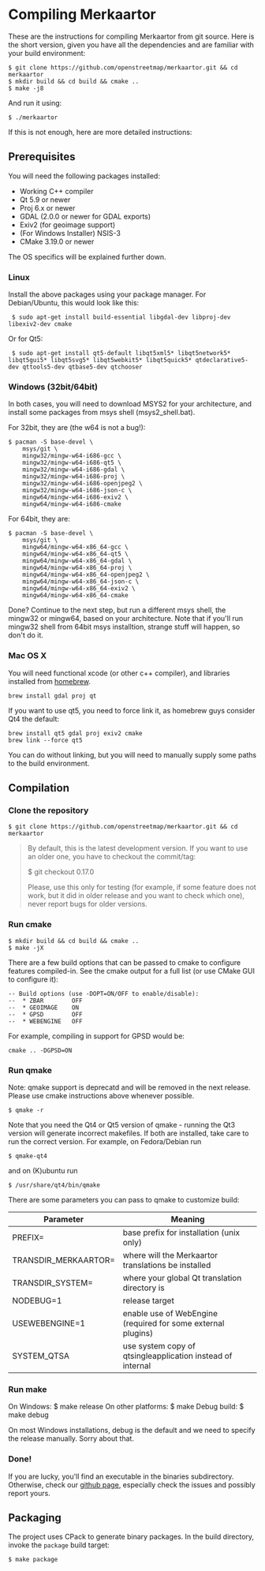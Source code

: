 # Compiling Merkaartor

These are the instructions for compiling Merkaartor from git source. Here is the
short version, given you have all the dependencies and are familiar with your
build environment:

```
$ git clone https://github.com/openstreetmap/merkaartor.git && cd merkaartor
$ mkdir build && cd build && cmake ..
$ make -j8
```

And run it using:

```
$ ./merkaartor
```

If this is not enough, here are more detailed instructions:

## Prerequisites

You will need the following packages installed:

 - Working C++ compiler
 - Qt 5.9 or newer
 - Proj 6.x or newer
 - GDAL (2.0.0 or newer for GDAL exports)
 - Exiv2 (for geoimage support)
 - (For Windows Installer) NSIS-3
 - CMake 3.19.0 or newer

The OS specifics will be explained further down.

### Linux

Install the above packages using your package manager. For Debian/Ubuntu, this would
look like this:

```
 $ sudo apt-get install build-essential libgdal-dev libproj-dev libexiv2-dev cmake
```

Or for Qt5: 

```
 $ sudo apt-get install qt5-default libqt5xml5* libqt5network5* libqt5gui5* libqt5svg5* libqt5webkit5* libqt5quick5* qtdeclarative5-dev qttools5-dev qtbase5-dev qtchooser
```

### Windows (32bit/64bit)

In both cases, you will need to download MSYS2 for your architecture, and
install some packages from msys shell (msys2_shell.bat).

For 32bit, they are (the w64 is not a bug!):

```
$ pacman -S base-devel \
	msys/git \
	mingw32/mingw-w64-i686-gcc \
	mingw32/mingw-w64-i686-qt5 \
	mingw32/mingw-w64-i686-gdal \
	mingw32/mingw-w64-i686-proj \
	mingw32/mingw-w64-i686-openjpeg2 \
	mingw32/mingw-w64-i686-json-c \
	mingw64/mingw-w64-i686-exiv2 \
    mingw64/mingw-w64-i686-cmake
```

For 64bit, they are:

```
$ pacman -S base-devel \
	msys/git \
	mingw64/mingw-w64-x86_64-gcc \
	mingw64/mingw-w64-x86_64-qt5 \
	mingw64/mingw-w64-x86_64-gdal \
	mingw64/mingw-w64-x86_64-proj \
	mingw64/mingw-w64-x86_64-openjpeg2 \
	mingw64/mingw-w64-x86_64-json-c \
	mingw64/mingw-w64-x86_64-exiv2 \
    mingw64/mingw-w64-x86_64-cmake
```

Done? Continue to the next step, but run a different msys shell, the mingw32 or
mingw64, based on your architecture. Note that if you'll run mingw32 shell from
64bit msys installtion, strange stuff will happen, so don't do it.

### Mac OS X

You will need functional xcode (or other c++ compiler), and libraries installed
from [homebrew](http://brew.sh).

```
brew install gdal proj qt
```

If you want to use qt5, you need to force link it, as homebrew guys consider Qt4
the default:

```
brew install qt5 gdal proj exiv2 cmake
brew link --force qt5
```

You can do without linking, but you will need to manually supply some paths to
the build environment.

## Compilation

### Clone the repository

```
$ git clone https://github.com/openstreetmap/merkaartor.git && cd merkaartor
```

>  By default, this is the latest development version. If you want to use an older
>  one, you have to checkout the commit/tag:
>  
>  $ git checkout 0.17.0
>  
>  Please, use this only for testing (for example, if some feature does not
>  work, but it did in older release and you want to check which one), never
>  report bugs for older versions.

### Run cmake

```
$ mkdir build && cd build && cmake ..
$ make -jX
```

There are a few build options that can be passed to cmake to configure features
compiled-in. See the cmake output for a full list (or use CMake GUI to
configure it):

```
-- Build options (use -DOPT=ON/OFF to enable/disable):
--  * ZBAR        OFF
--  * GEOIMAGE    ON
--  * GPSD        OFF
--  * WEBENGINE   OFF
```

For example, compiling in support for GPSD would be:

```
cmake .. -DGPSD=ON
```

### Run qmake

Note: qmake support is deprecatd and will be removed in the next release. Please use cmake instructions above whenever possible.

```
$ qmake -r
```

Note that you need the Qt4 or Qt5 version of qmake - running the Qt3 version
will generate incorrect makefiles.  If both are installed, take care to run the
correct version.  For example, on Fedora/Debian run

```
$ qmake-qt4
```

and on (K)ubuntu run

```
$ /usr/share/qt4/bin/qmake
```

There are some parameters you can pass to qmake to customize build:

| Parameter | Meaning |
| --- | ---
| PREFIX=<path>               | base prefix for installation (unix only) |
| TRANSDIR_MERKAARTOR=<path>  | where will the Merkaartor translations be installed |
| TRANSDIR_SYSTEM=<path>      | where your global Qt translation directory is | 
| NODEBUG=1                   | release target |
| USEWEBENGINE=1              | enable use of WebEngine (required for some external plugins) |
| SYSTEM_QTSA                 | use system copy of qtsingleapplication instead of internal |


### Run make

On Windows:           $ make release
On other platforms:   $ make
Debug build:          $ make debug

On most Windows installations, debug is the default and we need to specify
the release manually. Sorry about that.

### Done!

If you are lucky, you'll find an executable in the binaries subdirectory.
Otherwise, check our [github page](http://github.com/openstreetmap/merkaartor), especially check the issues and possibly
report yours.

## Packaging

The project uses CPack to generate binary packages. In the build directory, invoke the `package` build target:

```
$ make package
```

